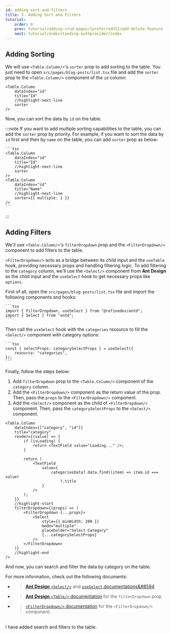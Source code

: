 ```yaml
---
id: adding-sort-and-filters
title: 5. Adding Sort and Filters
tutorial:
    order: 0
    prev: tutorial/adding-crud-pages/{preferredUI}/add-delete-feature
    next: tutorial/understanding-authprovider/index
---
```


## Adding Sorting

We will use `<Table.Column/>`'s `sorter` prop to add sorting to the table. You just need to open `src/pages/blog-posts/list.tsx` file and add the `sorter` prop to the `<Table.Column/>` component of the `id` column:

```tsx
<Table.Column
    dataIndex="id"
    title="Id"
    //highlight-next-line
    sorter
/>
```

Now, you can sort the data by `id` on the table.

:::note
If you want to add multiple sorting capabilities to the table, you can add the `sorter` prop by priority.
For example, if you want to sort the data by `id` first and then by `name` on the table, you can add `sorter` prop as below:

    ```tsx
    <Table.Column
        dataIndex="id"
        title="Id"
        //highlight-next-line
        sorter
    />
    <Table.Column
        dataIndex="id"
        title="Name"
        //highlight-next-line
        sorter={{ multiple: 1 }}
    />
    ```

:::

## Adding Filters

We'll use `<Table.Column/>`'s `filterDropdown` prop and the `<FilterDropdown/>` component to add filters to the table.

`<FilterDropdown/>` acts as a bridge between its child input and the `useTable` hook, providing necessary props and handling filtering logic. To add filtering to the `category` column, we'll use the `<Select/>` component from **Ant Design** as the child input and the `useSelect` hook to get necessary props like `options`.

First of all, open the `src/pages/blog-posts/list.tsx` file and import the following components and hooks:

    ```tsx
    import { FilterDropdown, useSelect } from "@refinedev/antd";
    import { Select } from "antd";
    ```

Then call the `useSelect` hook with the `categories` resource to fill the `<Select/>` component with category options:

    ```tsx
    const { selectProps: categorySelectProps } = useSelect({
        resource: "categories",
    });
    ```

Finally, follow the steps below:

1. Add `filterDropdown` prop to the `<Table.Column/>` component of the `category` column.
2. Add the `<FilterDropdown/>` component as the return value of the prop. Then, pass the `props` to the `<FilterDropdown/>` component.
3. Add the `<Select/>` component as the child of `<FilterDropdown/>` component. Then, pass the `categorySelectProps` to the `<Select/>` component.

```tsx
<Table.Column
    dataIndex={["category", "id"]}
    title="category"
    render={(value) => {
        if (isLoading) {
            return <TextField value="Loading..." />;
        }

        return (
            <TextField
                value={
                    categoriesData?.data.find((item) => item.id === value)
                        ?.title
                }
            />
        );
    }}
    //highlight-start
    filterDropdown={(props) => (
        <FilterDropdown {...props}>
            <Select
                style={{ minWidth: 200 }}
                mode="multiple"
                placeholder="Select Category"
                {...categorySelectProps}
            />
        </FilterDropdown>
    )}
    //highlight-end
/>
```

And now, you can search and filter the data by category on the table.

For more information, check out the following documents:

-   > [**Ant Design** `<Select/>`](https://ant.design/components/select) and [`useSelect` documentations&#8594](/docs/api-reference/antd/hooks/field/useSelect/)

-   > [**Ant Design** `<Table/>` documentation](https://ant.design/components/table#components-table-demo-custom-filter-panel) for the `filterDropdown` prop.

-   > [`<FilterDropdown/>` documentation](/docs/api-reference/antd/components/filter-dropdown/) for the `<FilterDropdown/>` component.

<br/>

<Checklist>

<ChecklistItem id="add-search-and-filters-antd">
I have added search and filters to the table.
</ChecklistItem>

</Checklist>
